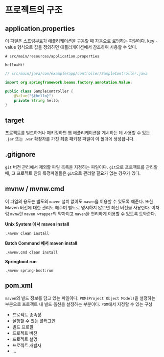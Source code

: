 # 프로젝트의 구조

## application.properties
이 파일은 스프링부트가 애플리케이션을 구동할 때 자동으로 로딩하는 파일이다.
key - value 형식으로 값을 정의하면 애플리케이션에서 참조하여 사용할 수 있다.
```properties
# src/main/resources/application.properties

hello=Hi!
```
```java
// src/main/java/com/example/app/controller/SampleController.java

import org.springframework.beans.factory.annotation.Value;

public class SampleController {
    @Value("${hello}")
    private String hello;
}

```

## target
프로젝트를 빌드하거나 패키징하면 웹 애플리케이션을 게시하는 데 사용할 수 있는
`.jar` 또는 `.war` 확장자를 가진 최종 패키징 파일이 이 폴더에 생성됩니다.

## .gitignore
`git` 버전 관리에서 제외할 파일 목록을 지정하는 파일이다. 
`git`으로 프로젝트를 관리할 때, 그 프로젝트 안의 특정파일들은 `git`으로 관리할 필요가 없는 경우가 있다.

## mvnw / mvnw.cmd
이 파일의 용도는 별도의 `maven` 설치 없이도 `maven`을 이용할 수 있도록 해준다. 
또한 Maven 버전에 대한 관리도 해주며 별도로 명시하지 않으면 최신 버전을 사용한다.
이처럼 `mvnw`란 `maven wrapper`의 약자이고 `maven`을 편리하게 이용할 수 있도록 도와준다.

**Unix System 에서 maven install**
```shell
./mvnw clean install
```

**Batch Command 에서 maven install**
```shell
./mvnw.cmd clean install
```

**Springboot run**
```shell
./mvnw spring-boot:run
```

## pom.xml
`maven`의 빌드 정보를 담고 있는 파일이다.
`POM(Project Object Model)`을 설정하는 부분으로 프로젝트 내 빌드 옵션을 설정하는 부분이다.
`POM`에서 지정할 수 있는 구성 
- 프로젝트 종속성
- 실행할 수 있는 플러그인
- 빌드 프로필
- 프로젝트 버전
- 프로젝트 설명
- 프로젝트 개발자
- ...




